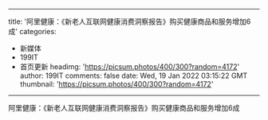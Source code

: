 
---
title: '阿里健康：《新老人互联网健康消费洞察报告》购买健康商品和服务增加6成'
categories: 
 - 新媒体
 - 199IT
 - 首页更新
headimg: 'https://picsum.photos/400/300?random=4172'
author: 199IT
comments: false
date: Wed, 19 Jan 2022 03:15:22 GMT
thumbnail: 'https://picsum.photos/400/300?random=4172'
---

<div>   
阿里健康：《新老人互联网健康消费洞察报告》购买健康商品和服务增加6成  
</div>
            